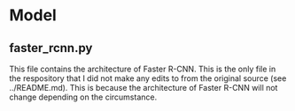 # Model

## faster_rcnn.py

This file contains the architecture of Faster R-CNN. This is the only file in the respository that I did not make any edits to from the 
original source (see ../README.md). This is because the architecture of Faster R-CNN will not change depending on the circumstance.
